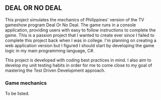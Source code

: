 ## DEAL OR NO DEAL

This project simulates the mechanics of Philippines' version of the TV gameshow program Deal Or No Deal. The game runs in a console application, providing users with easy to follow instructions to complete the game.
This is a passion project that I wanted to create ever since I failed to complete this project back when I was in college. I'm planning on creating a web application version but I figured I should start by developing the
game logic in my main programming language, C#.

 This project is developed with coding best practices in mind. I also aim to develop my unit testing habits in order for me to come close to my goal of mastering the Test Driven Development approach.

### Game mechanics

To be listed.